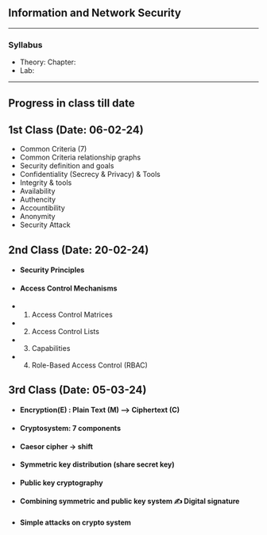 ## Information and Network Security

</div>

<hr>



### Syllabus

* Theory: Chapter: 
* Lab: 

<hr>

</div>


##  Progress in class till date



</div>


## 1st Class (Date: 06-02-24)
 - Common Criteria (7)
 - Common Criteria relationship graphs
 - Security definition and goals
 - Confidentiality (Secrecy & Privacy) & Tools
 - Integrity & tools  
 - Availability
 - Authencity
 - Accountibility
 - Anonymity
 - Security Attack

## 2nd Class (Date: 20-02-24)
- #### Security Principles
- #### Access Control Mechanisms
- 1. Access Control Matrices
- 2. Access Control Lists
- 3. Capabilities
- 4. Role-Based Access Control (RBAC)


## 3rd Class (Date: 05-03-24)
- #### Encryption(E) : Plain Text (M) --> Ciphertext (C)
- #### Cryptosystem: 7 components
- #### Caesor cipher -> shift
- #### Symmetric key distribution (share secret key)
- #### Public key cryptography
- #### Combining symmetric and public key system ✍️ Digital signature
- #### Simple attacks on crypto system
   

 



